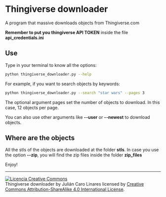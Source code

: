 # Thingiverse downloader

A program that massive downloads objects from Thingiverse.com

**Remember to put you thingiverse API TOKEN** inside the file **api_credentials.ini**

## Use

Type in your terminal to know all the options:

```bash
python thingiverse_downloader.py --help
```

For example, if you want to search objects by keywords:

```bash
python thingiverse_downloader.py --search "star wars" --pages 3
```

The optional argument pages set the number of objects to download. In this case, 12 objects per page.

You can also use other arguments like **--user** or **--newest** to download objects.

## Where are the objects

All the stls of the objects are downloaded at the folder **stls**. In case you use the option **--zip**, you will find the zip files inside the folder **zip_files** 

Enjoy!

***

<a rel="license" href="http://creativecommons.org/licenses/by-sa/4.0/"><img alt="Licencia Creative Commons" style="border-width:0" src="https://i.creativecommons.org/l/by-sa/4.0/88x31.png" /></a><br /><span xmlns:dct="http://purl.org/dc/terms/" property="dct:title">Thingiverse downloader</span> by <span xmlns:cc="http://creativecommons.org/ns#" property="cc:attributionName">Julián Caro Linares</span> licensed by <a rel="license" href="http://creativecommons.org/licenses/by-sa/4.0/">Creative Commons Attribution-ShareAlike 4.0 International License</a>.<br /><br />
